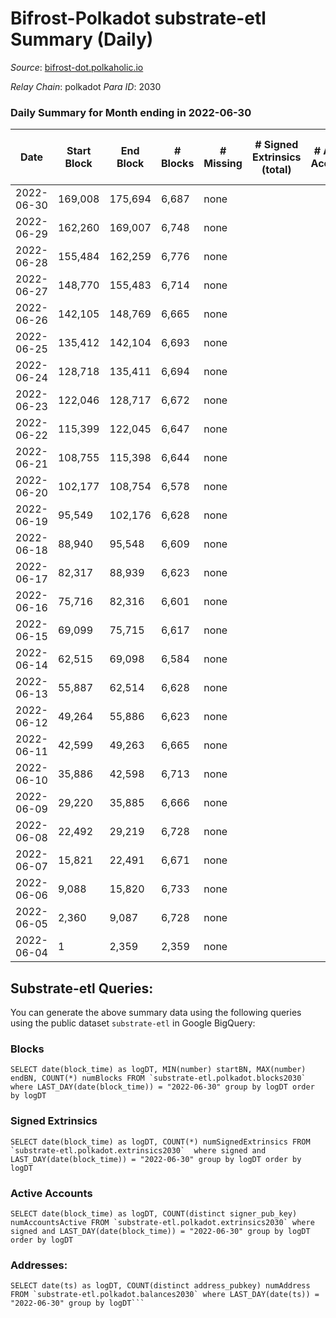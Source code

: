 # Bifrost-Polkadot substrate-etl Summary (Daily)

_Source_: [bifrost-dot.polkaholic.io](https://bifrost-dot.polkaholic.io)

*Relay Chain*: polkadot
*Para ID*: 2030



### Daily Summary for Month ending in 2022-06-30


| Date | Start Block | End Block | # Blocks | # Missing | # Signed Extrinsics (total) | # Active Accounts | # Addresses with Balances | # Events | # Transfers | # XCM Transfers In | # XCM Transfers Out |
| ---- | ----------- | --------- | -------- | --------- | --------------------------- | ----------------- | ------------------------- | -------- | ----------- | ------------------ | ------------------- |
| 2022-06-30 | 169,008 | 175,694 | 6,687 | none  |  |  | 6 | 13,381 |   |   |   |
| 2022-06-29 | 162,260 | 169,007 | 6,748 | none  |  |  | 6 | 13,499 |   |   |   |
| 2022-06-28 | 155,484 | 162,259 | 6,776 | none  |  |  | 6 | 13,556 |   |   |   |
| 2022-06-27 | 148,770 | 155,483 | 6,714 | none  |  |  | 6 | 13,432 |   |   |   |
| 2022-06-26 | 142,105 | 148,769 | 6,665 | none  |  |  | 6 | 13,334 |   |   |   |
| 2022-06-25 | 135,412 | 142,104 | 6,693 | none  |  |  | 6 | 13,389 |   |   |   |
| 2022-06-24 | 128,718 | 135,411 | 6,694 | none  |  |  | 6 | 13,395 |   |   |   |
| 2022-06-23 | 122,046 | 128,717 | 6,672 | none  |  |  | 6 | 13,348 |   |   |   |
| 2022-06-22 | 115,399 | 122,045 | 6,647 | none  |  |  | 6 | 13,297 |   |   |   |
| 2022-06-21 | 108,755 | 115,398 | 6,644 | none  |  |  | 6 | 13,292 |   |   |   |
| 2022-06-20 | 102,177 | 108,754 | 6,578 | none  |  |  | 6 | 13,160 |   |   |   |
| 2022-06-19 | 95,549 | 102,176 | 6,628 | none  |  |  | 6 | 13,259 |   |   |   |
| 2022-06-18 | 88,940 | 95,548 | 6,609 | none  |  |  | 6 | 13,222 |   |   |   |
| 2022-06-17 | 82,317 | 88,939 | 6,623 | none  |  |  | 6 | 13,253 |   |   |   |
| 2022-06-16 | 75,716 | 82,316 | 6,601 | none  |  |  | 6 | 13,205 |   |   |   |
| 2022-06-15 | 69,099 | 75,715 | 6,617 | none  |  |  | 6 | 13,238 |   |   |   |
| 2022-06-14 | 62,515 | 69,098 | 6,584 | none  |  |  | 6 | 13,172 |   |   |   |
| 2022-06-13 | 55,887 | 62,514 | 6,628 | none  |  |  | 6 | 13,259 |   |   |   |
| 2022-06-12 | 49,264 | 55,886 | 6,623 | none  |  |  | 6 | 13,250 |   |   |   |
| 2022-06-11 | 42,599 | 49,263 | 6,665 | none  |  |  | 6 | 13,337 |   |   |   |
| 2022-06-10 | 35,886 | 42,598 | 6,713 | none  |  |  | 6 | 13,430 |   |   |   |
| 2022-06-09 | 29,220 | 35,885 | 6,666 | none  |  |  | 6 | 13,335 |   |   |   |
| 2022-06-08 | 22,492 | 29,219 | 6,728 | none  |  |  | 6 | 13,460 |   |   |   |
| 2022-06-07 | 15,821 | 22,491 | 6,671 | none  |  |  | 6 | 13,346 |   |   |   |
| 2022-06-06 | 9,088 | 15,820 | 6,733 | none  |  |  | 6 | 13,469 |   |   |   |
| 2022-06-05 | 2,360 | 9,087 | 6,728 | none  |  |  | 6 | 13,460 |   |   |   |
| 2022-06-04 | 1 | 2,359 | 2,359 | none  |  |  | 6 | 4,719 |   |   |   |

## Substrate-etl Queries:
You can generate the above summary data using the following queries using the public dataset `substrate-etl` in Google BigQuery:


### Blocks
```
SELECT date(block_time) as logDT, MIN(number) startBN, MAX(number) endBN, COUNT(*) numBlocks FROM `substrate-etl.polkadot.blocks2030`  where LAST_DAY(date(block_time)) = "2022-06-30" group by logDT order by logDT
```


### Signed Extrinsics
```
SELECT date(block_time) as logDT, COUNT(*) numSignedExtrinsics FROM `substrate-etl.polkadot.extrinsics2030`  where signed and LAST_DAY(date(block_time)) = "2022-06-30" group by logDT order by logDT
```


### Active Accounts
```
SELECT date(block_time) as logDT, COUNT(distinct signer_pub_key) numAccountsActive FROM `substrate-etl.polkadot.extrinsics2030` where signed and LAST_DAY(date(block_time)) = "2022-06-30" group by logDT order by logDT
```


### Addresses:
```
SELECT date(ts) as logDT, COUNT(distinct address_pubkey) numAddress FROM `substrate-etl.polkadot.balances2030` where LAST_DAY(date(ts)) = "2022-06-30" group by logDT```

